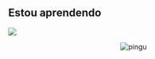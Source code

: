 ## Estou aprendendo
<img src="https://cdn.jsdelivr.net/gh/devicons/devicon@latest/icons/github/github-original.svg" />
<p align="center">
  <img src="https://media0.giphy.com/media/v1.Y2lkPTc5MGI3NjExcTQzc216OWRvdzQwc2p2MzQ5Nm9odXU3c2c2b3B1ZDVjYWcxdXZpbSZlcD12MV9pbnRlcm5hbF9naWZfYnlfaWQmY3Q9Zw/C5yMv2qcWLk3z1HEwj/giphy.gif" alt="pingu" />
</p>

